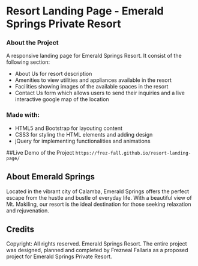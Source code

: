 # Resort Landing Page - Emerald Springs Private Resort

### About the Project 

A responsive landing page for Emerald Springs Resort. It consist of the following section:
- About Us for resort description
- Amenities to view utilities and appliances available in the resort
- Facilities showing images of the available spaces in the resort
- Contact Us form which allows users to send their inquiries and a live interactive google map of the location

### Made with:

- HTML5 and Bootstrap for layouting content
- CSS3 for styling the HTML elements and adding design
- jQuery for implementing functionalities and animations

##Live Demo of the Project 
`https://frez-fall.github.io/resort-landing-page/`

## About Emerald Springs 

Located in the vibrant city of Calamba, Emerald Springs offers the perfect escape from the hustle and bustle of everyday life. With a beautiful view of Mt. Makiling, our resort is the ideal destination for those seeking relaxation and rejuvenation.

## Credits 
Copyright: All rights reserved. Emerald Springs Resort. The entire project was designed, planned and completed by Frezneal Fallaria as a proposed project for Emerald Springs Private Resort.
